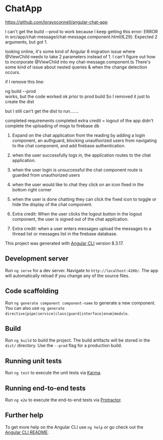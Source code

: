 # ChatApp



https://github.com/lorayoconnell/angular-chat-app


I can't get the build --prod to work
because I keep getting this error:
ERROR in src/app/chat-message/chat-message.component.html(6,29): Expected 2 arguments, but got 1.

looking online, it's some kind of Angular 8 migration issue where @ViewChild needs to
take 2 parameters instead of 1. I can't figure out how to incorporate @ViewChild into my
chat-message.component.ts
There's some kind of issue about nested queries & when the change detection occurs.

if I remove this line:
 <!--<p class="time">{{message.author}} • {{message.sentAt | fromNow}}</p>-->
ng build --prod  
works, but the code worked ok prior to prod build
So I removed it just to create the dist

but I still can't get the dist to run.......







completed requirements
completed extra credit = logout of the app
didn't complete the uploading of msgs to firebase db


1. Expand on the chat application from the reading by adding a login component, an authguard, blocking unauthorized users from navigating to the chat component, and add firebase authentication.

2. when the user successfully logs in, the application routes to the chat application.

3. when the user login is unsuccessful the chat component route is guarded from unauthorized users

4. when the user would like to chat they click on an icon fixed in the bottom right corner

5. when the user is done chatting they can click the fixed icon to toggle or hide the display of the chat component.

6. Extra credit:  When the user clicks the logout button in the logout component, the user is signed out of the chat application.

7. Extra credit: when a user enters messages upload the messages to a thread list or messages list in the firebase database.




This project was generated with [Angular CLI](https://github.com/angular/angular-cli) version 8.3.17.

## Development server

Run `ng serve` for a dev server. Navigate to `http://localhost:4200/`. The app will automatically reload if you change any of the source files.

## Code scaffolding

Run `ng generate component component-name` to generate a new component. You can also use `ng generate directive|pipe|service|class|guard|interface|enum|module`.

## Build

Run `ng build` to build the project. The build artifacts will be stored in the `dist/` directory. Use the `--prod` flag for a production build.

## Running unit tests

Run `ng test` to execute the unit tests via [Karma](https://karma-runner.github.io).

## Running end-to-end tests

Run `ng e2e` to execute the end-to-end tests via [Protractor](http://www.protractortest.org/).

## Further help

To get more help on the Angular CLI use `ng help` or go check out the [Angular CLI README](https://github.com/angular/angular-cli/blob/master/README.md).
